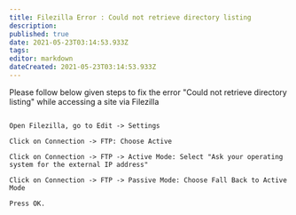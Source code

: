 ```yaml
---
title: Filezilla Error : Could not retrieve directory listing
description: 
published: true
date: 2021-05-23T03:14:53.933Z
tags: 
editor: markdown
dateCreated: 2021-05-23T03:14:53.933Z
---
```


Please follow below given steps to fix the error "Could not retrieve directory listing" while accessing a site via Filezilla

```

Open Filezilla, go to Edit -> Settings

Click on Connection -> FTP: Choose Active

Click on Connection -> FTP -> Active Mode: Select "Ask your operating system for the external IP address"

Click on Connection -> FTP -> Passive Mode: Choose Fall Back to Active Mode

Press OK.
```
